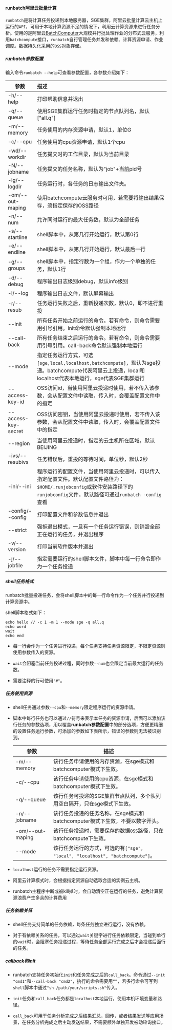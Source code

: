 #### runbatch阿里云批量计算

`runbatch`是将计算任务投递到本地服务器，SGE集群，阿里云批量计算云主机上运行的`API`，可用于本地计算资源不足的情况下，利用云计算资源来进行任务分析。使用的是阿里云[BatchComputer](https://help.aliyun.com/product/27992.html)大规模并行批处理作业的分布式云服务，利用`batchcompute`接口，`runbatch`自行管理任务并发和依赖、计算资源申请、作业调度。数据持久化采用的`OSS`对象存储。

##### runbatch参数配置

输入命令`runbatch --help`可查看参数配置，各参数介绍如下：

| 参数                | 描述                                                         |
| ------------------- | :----------------------------------------------------------- |
| -h/--help           | 打印帮助信息并退出                                           |
| -q/--queue          | 使用SGE集群运行任务时指定的节点队列名，默认["all.q"]         |
| -m/--memory         | 任务使用的内存资源申请，默认1，单位G                         |
| -c/--cpu            | 任务使用的cpu资源申请，默认1个cpu                            |
| -wd/--workdir       | 任务提交时的工作目录，默认为当前目录                         |
| -N/--jobname        | 任务提交的任务名称，默认为"job"+当前pid号                    |
| -lg/--logdir        | 任务运行时，各任务的日志输出文件夹。                         |
| -om/--out-maping    | 使用batchcompute云服务时可用，若需要将输出结果保存，须指定保存的OSS路径 |
| -n/--num            | 允许同时运行的最大任务数，默认为全部任务                     |
| -s/--startline      | shell脚本中，从第几行开始运行，默认第0行                     |
| -e/--endline        | shell脚本中，从第几行开始运行，默认最后一行                  |
| -g/--groups         | shell脚本中，指定行数为一个组，作为一个单独的任务，默认1行   |
| -d/--debug          | 程序输出日志级别debug，默认info级别                          |
| -l/--log            | 程序输出日志文件，默认屏幕输出                               |
| -r/--resub          | 任务运行失败之后，重新投递次数，默认0，即不进行重投          |
| --init              | 所有任务开始之前运行的命令。若有命令，则命令需要用引号引用。init命令默认强制本地运行 |
| --call-back         | 所有任务结束之后运行的命令。若有命令，则命令需要用引号引用。call-back命令默认强制本地运行 |
| --mode              | 指定任务运行方式，可选`[sge,local,localhost,batchcompute]`，默认为sge投递。batchcompute代表阿里云上投递，local和localhost代表本地运行，sge代表SGE集群运行 |
| --access-key-id     | OSS访问id，当使用阿里云投递时使用，若不传入该参数，会从配置文件中读取，传入时，会覆盖配置文件中的指定 |
| --access-key-secret | OSS访问密钥，当使用阿里云投递时使用，若不传入该参数，会从配置文件中读取，传入时，会覆盖配置文件中的指定 |
| --region             | 当使用阿里云投递时，指定的云主机所在区域，默认BEIJING        |
| -ivs/--resubivs     | 任务错误后，重投的等待时间，单位秒，默认2秒                  |
| -ini/--ini          | 程序运行的配置文件，当使用阿里云投递时，可以传入指定配置文件。默认配置文件路径为：`$HOME/.runjobconfig`或软件安装路径下的`runjobconfig`文件，默认路径可通过`runbatch -config`查看 |
| -config/--config    | 打印配置文件和参数信息并退出                                 |
| --strict            | 强拆退出模式，一旦有一个任务运行错误，则销毁全部正在运行的任务，并退出程序 |
| -v/--version        | 打印当前软件版本并退出                                       |
| -j/--jobfile        | 指定需要运行的shell脚本文件，脚本中每一行命令即作为一个任务投递 |



##### shell任务格式

runbatch批量投递任务，会将shell脚本中的每一行命令作为一个任务并行投递到计算资源中。

shell脚本格式如下：

```shell
echo hello // -c 1 -m 1 --mode sge -q all.q
echo word
wait
echo end
```

+ 每一行会作为一个任务进行投递，每个任务支持任务资源限定，不限定资源则使用参数传入的资源。

+ `wait`会阻塞当前任务投递过程，同时参数`--num`也会限定当前最大运行的任务数。

+ 需要注释的行可使用`"#"`。



##### 任务使用资源

+ shell任务通过参数`--cpu`和`--memory`限定程序运行的资源申请。

+ 脚本中每行任务也可以通过`//`符号来表示本任务的资源申请，后面可以添加该行任务的参数选项，用以覆盖**runbatch参数配置**中的部分选项，方便更精细的设置任务运行参数，可添加的参数如下表所示，错误的参数则无法被识别到。

  | 参数             | 描述                                                         |
  | ---------------- | ------------------------------------------------------------ |
  | -m/--memory      | 该行任务申请使用的内存资源，在sge模式和batchcomputer模式下生效。 |
  | -c/--cpu         | 该行任务申请使用的cpu资源，在sge模式和batchcomputer模式下生效。 |
  | -q/--queue       | 该行任务可投递的SGE集群节点队列，多个队列用空白隔开，只在sge模式下生效。 |
  | -n/--jobname     | 该行任务投递的任务名称，在sge模式和batchcomputer模式下生效，不要以数字开头。 |
  | -om/--out-maping | 该行任务投递时，需要保存的数据`OSS`路径，只在batchcompute下生效。 |
  | --mode           | 该行任务运行的方式，可选的有`["sge", "local", "localhost", "batchcompute"]`。 |

+ `localhost`运行的任务不需要指定运行资源。

+ 阿里云计算模式时，会根据指定资源自动选取合适的实例云主机。

+ runbatch主程序中断或被kill掉时，会自动清空正在运行的任务，避免计算资源浪费产生多余的计算费用



##### 任务依赖关系

+ shell任务支持简单的任务依赖，每条任务独立进行运行，没有依赖。

+ 对于有依赖关系的任务，可以通过`wait`关键字进行任务依赖限定，当碰到单行的`wait`时，会阻塞任务投递过程，等待任务全部运行完成之后才会投递后面行的任务。



##### callback和init

+ runbatch支持任务初始化`init`和任务完成之后的`call_back`。命令通过`--init "cmd1"`和`--call-back "cmd2"`，执行的命令需要用`“”`，若多行命令可写到`shell`脚本中通过`"sh /path/your/scripts.sh"`传入。
+ `init`任务和`call_back`任务都是`localhost`本地运行，使用本机环境变量和路径。

+ `call_back`可用于任务分析完成之后结果汇总，回传，或者结果发送等应用场景，在任务分析完成之后主动发送结果，不需要额外单独开发被动轮询接口。





